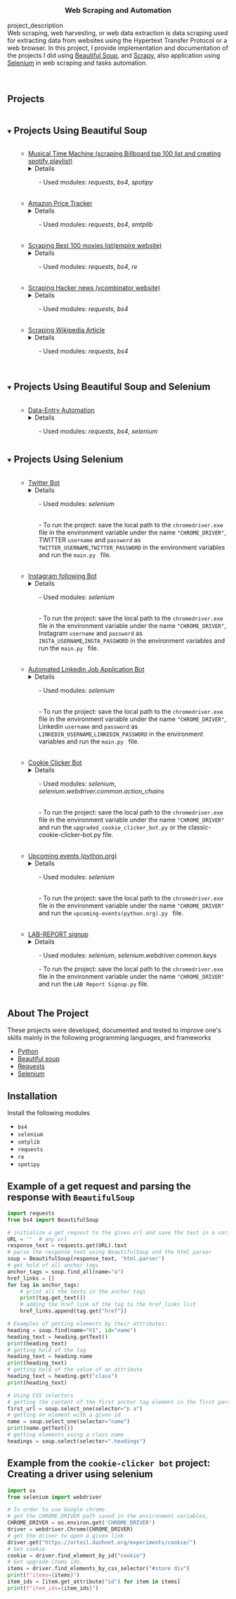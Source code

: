<br />
<p >

<h3 align="center">Web Scraping and Automation </h3>

  <p >
    project_description
    <br />
Web scraping, web harvesting, or web data extraction is data scraping used for extracting data from websites using the Hypertext Transfer Protocol or a web browser.
In this project, I provide implementation and documentation of the projects I did using <a href="#BS">Beautiful Soup</a>, and  <a href="#scrapy">Scrapy</a>, also application using <a href="#BS">Selenium</a> in web scraping and tasks automation.

   <br />
    <br />
  </p>

<!-- TABLE OF CONTENTS -->
<summary><h2 style="display: inline-block">Projects</h2></summary>
<!---[comment]: <> (Projects Using Beautiful Soup&#41;)--->
<!---[comment]: <> (Projects Using Beautiful Soup&#41;)--->
    <details open="open">
      <summary><h2 style="display: inline-block">Projects Using Beautiful Soup</h2></summary>
      <ol>
        <ul>
                <li><a href="https://github.com/amgad01/python-code/tree/main/Web%20scraping%20and%20automation/web%20scraping%20(beautiful%20soup)/scraping%20empire%20best%20100%20movies%20list">Musical Time Machine (scraping Billboard top 100 list and creating spotify playlist)</a></li>
                <details><br /> Musical Time Machine: Scraping the top 100 list of songs of a given date form the <a href="https://www.billboard.com/charts/hot-100/"> Billboard hot 100 list</a> and using the <a href="https://developer.spotify.com/documentation/web-api/">spotify API</a>  to connect to spotify and create a playlist with the top 100 songs  and return a link to this spotify list</details>
                    <ul> - Used modules: <em> requests</em>, <em> bs4</em>, <em>spotipy</em></ul>
        </ul> <br/> 
    <ul>
                <li><a href="https://github.com/amgad01/python-code/tree/main/Web%20scraping%20and%20automation/web%20scraping%20(beautiful%20soup)/amazon-price-tracker">Amazon Price Tracker</a></li>
                <details><br /> A project to scrap a live website.<br> Given url to a product on  <a href="https://www.amazon.com">Amazon website</a>, This project is to track the current price of the product and send a notification email with with the price update to the given email once the price goes below a given minimum price </details>
                    <ul> - Used modules: <em> requests</em>, <em> bs4</em>, <em>smtplib</em></ul>
        </ul> <br/>
    <ul>
                <li><a href="https://github.com/amgad01/python-code/tree/main/Web%20scraping%20and%20automation/web%20scraping%20(beautiful%20soup)/scraping%20empire%20best%20100%20movies%20list">Scraping Best 100 movies list(empire website)</a></li>
                <details><br /> A project to scrap a live website, <a href="https://www.empireonline.com/movies/features/best-movies-2/">empire online</a>. Getting the Empire's list of the best 100 movies of all time – as voted by readers. and printing the list of the 100 movies  containing the order and the title of each movie</details>
                    <ul> - Used modules: <em> requests</em>, <em> bs4</em>, <em>re</em></ul>
        </ul> <br/>
        <ul>
                <li><a href="https://github.com/amgad01/python-code/tree/main/Web%20scraping%20and%20automation/web%20scraping%20(beautiful%20soup)/hacker%20hacker%20news">Scraping Hacker news (ycombinator website)</a></li>
                <details><br /> A project to scrap a live website, <a href="https://news.ycombinator.com/news">ycombinator website</a>, to get the titles and links of the  posted news stories on the website , and the trending stories with the most upvote.</details>
                    <ul> - Used modules: <em> requests</em>, <em> bs4</em></ul>
        </ul> <br/>
        <ul>
                <li><a href="https://github.com/amgad01/python-code/tree/main/Web%20scraping%20and%20automation/web%20scraping%20(beautiful%20soup)/scraping%20wikipedia%20article">Scraping Wikipedia Article</a></li>
                <details><br /> A project using the basics of Beautiful soup to scrap the content of a wikipedia article form the local file or using a get request with the link to the live article.<br>
        The local file is compressed just for simplicity and can be extracted to view the content or work with the file, otherwise a get request to the article link will also work.</details>
                    <ul> - Used modules: <em> requests</em>, <em> bs4</em> </ul>
        </ul>
        </ol>
    </details>
<!---[comment]: <> (Project Using Beautiful Soup and Selenium)--->
<!---[comment]: <> (Project Using Beautiful Soup and Selenium)--->
<!---[comment]: <> (Project Using Beautiful Soup and Selenium)--->
<!---[comment]: <> (Project Using Beautiful Soup and Selenium)--->
<br />

 <details open="open"><summary><h2 style="display: inline-block">Projects Using Beautiful Soup and Selenium</h2></summary>
      <ol><ul><li><a href="https://github.com/amgad01/python-code/tree/main/Web%20scraping%20and%20automation/data-entry%20automation(beautiful%20soup%20and%20selenium)">Data-Entry Automation</a></li>
                <details><br /> In this project, I used <a >Selenium</a> and <a>Beautiful Soup</a>  to implement an automate a tool that gets all apartments listings form 
 the <a href="https://www.zillow.com">Zillow</a> website and all important information related to the listings and eventually use the obtained information to fill out a Google form.
I used Beautiful Soup to get:
- Addresses of the properties    
-  Prices of the properties
- Links to the ads on the website
I also used Selenium to fill out a Google Form with all the information that was obtained from the previous step
</details>
                    <ul> - Used modules: <em> requests</em>, <em> bs4</em>, <em>selenium</em></ul>
        </ul> </ol></details>
<!---[comment]: <> (Project Using Selenium)--->
<!---[comment]: <> (Project Using Selenium)--->
<!---[comment]: <> (Project Using Selenium)--->
<!---[comment]: <> (Project Using Selenium)--->
    <details open="open">
      <summary><h2 style="display: inline-block">Projects Using Selenium</h2></summary>
        <ol>
<ul><li><a href="https://github.com/amgad01/python-code/tree/main/Web%20scraping%20and%20automation/Automation%20(Selenium)/twitter%20bot">Twitter Bot</a></li>
<details><br /> In this project, I use <a >Selenium</a> to implement a tweet bot to write tweets to the internet provider complaining about the internet speed, once the speed goes below the promised speed.<br />
First: the bot checks out the internet speed on <a href="https://www.speedtest.com"> Speedtest website</a> from which the webdriver retrieves the Download speed, Upload speed and PING. 
If either of these properties are below their promised values, then the Bot logs in <a href="https://www.twitter.com"> Twitter</a> with given a username and password (that are stored in the environment variables) and tweets to the internet provider with  a complaint  containing the current download/upload/ping speed.
- In check_speed_test.py, I implemented the internet speed checking automation.<br>
<br /></details>
            <ul> - Used modules: <em>selenium</em></ul> <br />
            <ul> - To run the project: save the local path to the <code>chromedriver.exe</code> file in the environment variable under the name <code>"CHROME_DRIVER"</code>, TWITTER <code>username</code> and <code>password</code> as <code>TWITTER_USERNAME</code>,<code>TWITTER_PASSWORD</code> in the environment variables and run the <code>main.py </code> file.</ul> 
</ul><br/>


<ul><li><a href="https://github.com/amgad01/python-code/tree/main/Web%20scraping%20and%20automation/Automation%20(Selenium)/instagram%20following%20bot">Instagram following Bot</a></li>
<details><br /> In this project, I use <a >Selenium</a> to automate a web driver to get to the <a href="https://instagram.com"> Instagram </a> website  and login with a given user name and password, then redirects to a given account url, then shows the followers to this given account and start following them( and ignores the ones that are already being followed from that account that the bot operates).<br /></details>
            <ul> - Used modules: <em>selenium</em></ul> <br/>
            <ul> - To run the project: save the local path to the <code>chromedriver.exe</code> file in the environment variable under the name <code>"CHROME_DRIVER"</code>, Instagram <code>username</code> and <code>password</code> as <code>INSTA_USERNAME</code>,<code>INSTA_PASSWORD</code> in the environment variables and run the <code>main.py </code> file.</ul> 
</ul><br/>


<ul><li><a href="https://github.com/amgad01/python-code/tree/main/Web%20scraping%20and%20automation/Automation%20(Selenium)/Linkedin%20application">Automated Linkedin Job Application Bot</a></li>
<details><br /> In this project, I use <a >Selenium</a> to automate the chrome browser to get to the <a href="https://linkedin.com"> Linkedin </a> website  and login with a given user name and password , enter a search term for the job search, go to the jobs page and save for all the available jobs or apply for the available jobs with an easy application option.<br /></details>
            <ul> - Used modules: <em>selenium</em></ul> <br/>
            <ul> - To run the project: save the local path to the <code>chromedriver.exe</code> file in the environment variable under the name <code>"CHROME_DRIVER"</code>, Linkedin <code>username</code> and <code>password</code> as <code>LINKEDIN_USERNAME</code>,<code>LINKEDIN_PASSWORD</code> in the environment variables and run the <code>main.py </code> file.</ul> 
</ul><br/>

<ul><li><a href="https://github.com/amgad01/python-code/tree/main/Web%20scraping%20and%20automation/Automation%20(Selenium)/The%20Cookie%20clicker%20(BOT)">Cookie Clicker Bot</a></li>
<details><br /> In this project, I use <a >Selenium</a>  in <code>classic-cookie-clicker-bot.py</code> to automate the chrome browser to get to the <a href="https://orteil.dashnet.org/experiments/cookie/"> Classic Cookie Clicker game </a> website and click on the cookie to bake cookies, and each five seconds buy the item with the highest affordable price form the item list.<br />In <code>upgraded_cookie_clicker_bot.py</code>, I implemented the chrome driver to play the upgraded version of the <a href="https://orteil.dashnet.org/cookieclicker/"> Cookie clicker</a>.</details>
            <ul> - Used modules: <em>selenium</em>, <em>selenium.webdriver.common.action_chains</em></ul> <br/>
            <ul> - To run the project: save the local path to the <code>chromedriver.exe</code> file in the environment variable under the name <code>"CHROME_DRIVER"</code>  and run the <code>upgraded_cookie_clicker_bot.py</code> or the classic-cookie-clicker-bot.py file.</ul> 
</ul><br/>


   <ul><li><a href="https://github.com/amgad01/python-code/blob/main/Web%20scraping%20and%20automation/Automation%20(Selenium)/upcoming-events(python.org).py">Upcoming events (python.org)</a></li>
                <details><br /> In this project, I use <a >Selenium</a> to automate  the chrome browser to get to the <a>python.org</a> website and get the upcoming events listed in the main page.</details>

<ul> - Used modules: <em>selenium</em></ul> <br>
<ul> - To run the project: save the local path to the <code>chromedriver.exe</code> file in the environment variable under the name <code>"CHROME_DRIVER"</code>  and run the <code>upcoming-events(python.org).py </code> file.</ul> <br/>
</ul>
</ol>


<ol>
        <ul><li><a href="https://github.com/amgad01/python-code/blob/main/Web%20scraping%20and%20automation/Automation%20(Selenium)/LAB%20Report%20Signup.py">LAB-REPORT signup</a></li>
                <details><br /> In this project, I implement simple <a >Selenium</a>  functionality to in order to automate the chrome browser to fill out a form and click submit on a given webpage.</details>
            <ul> - Used modules: <em>selenium</em>, <em>selenium.webdriver.common.keys</em></ul> 
            <ul> - To run the project: save the local path to the <code>chromedriver.exe</code> file in the environment variable under the name <code>"CHROME_DRIVER"</code>  and run the <code>LAB Report Signup.py</code> file.</ul> </ul> <br/>
    </ol></details>

<!---[comment]: <> ABOUT THE PROJECT -->

## About The Project

These projects were developed, documented and tested to improve one's skills mainly in the following programming
languages, and frameworks

* [Python](https://www.python.org/)
* [Beautiful soup ](https://www.crummy.com/software/BeautifulSoup/bs4/doc/)
* [Requests](https://docs.python-requests.org/en/master/)
* [Selenium](https://www.selenium.dev/)

[comment]: <> (<!-- GETTING STARTED -->)

## Installation

Install the following modules

* `bs4 `
* `selenium`
* `smtplib`
* `requests`
* `re`
* `spotipy`

## Example of a get request and parsing the response with `BeautifulSoup`

```py
import requests
from bs4 import BeautifulSoup

# initialize a get request to the given url and save the text in a variable response_text
URL = ''  # any url 
response_text = requests.get(URL).text
# parse the response_text using BeautifulSoup and the html parser 
soup = BeautifulSoup(response_text, 'html.parser')
# get hold of all anchor tags
anchor_tags = soup.find_all(name="a")
href_links = []
for tag in anchor_tags:
    # print all the texts in the anchor tags
    print(tag.get_text())
    # adding the href link of the tag to the href_links list 
    href_links.append(tag.get("href"))

# Examples of getting elements by their attributes:
heading = soup.find(name="h1", id="name")
heading_text = heading.getText()
print(heading_text)
# getting hold of the tag
heading_text = heading.name
print(heading_text)
# getting hold of the value of an attribute
heading_text = heading.get("class")
print(heading_text)

# Using CSS selectors 
# getting the content of the first anchor tag element in the first paragraph
first_url = soup.select_one(selector="p a")
# getting an element with a given id
name = soup.select_one(selector="name")
print(name.getText())
# getting elements using a class name 
headings = soup.select(selector=".headings")
```

## Example from the `cookie-clicker bot` project: Creating a driver using selenium

```py
import os
from selenium import webdriver

# In order to use Google chrome 
# get the CHROME_DRIVER path saved in the environment variables, 
CHROME_DRIVER = os.environ.get('CHROME_DRIVER')
driver = webdriver.Chrome(CHROME_DRIVER)
# get the driver to open a given link 
driver.get("https://orteil.dashnet.org/experiments/cookie/")
# Get cookie
cookie = driver.find_element_by_id("cookie")
# Get upgrade-items ids.
items = driver.find_elements_by_css_selector("#store div")
print(f"items={items}")
item_ids = [item.get_attribute("id") for item in items]
print(f"item_ids={item_ids}")
``` 
